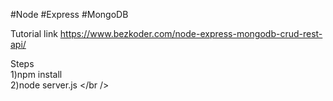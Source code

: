 

#Node
#Express
#MongoDB

Tutorial link
https://www.bezkoder.com/node-express-mongodb-crud-rest-api/

Steps <br />
1)npm install <br />
2)node server.js </br />
